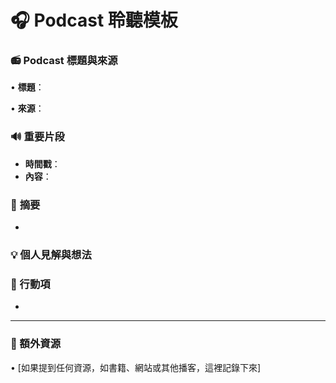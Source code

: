 # 🎧 **Podcast 聆聽模板**

### 📻 **Podcast 標題與來源**

• **標題**：

• **來源**：

### 🔊 **重要片段**

- **時間戳**：
- **內容**：

### 📄 **摘要**

- 

### 💡 **個人見解與想法**



### **📌 行動項**

- 

---

### **🔗 額外資源**

• \[如果提到任何資源，如書籍、網站或其他播客，這裡記錄下來\]